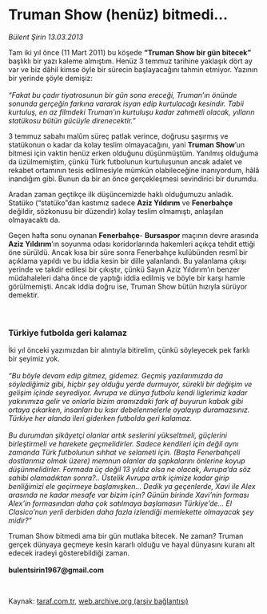 # Truman Show (henüz) bitmedi...

*Bülent Şirin 13.03.2013*

<div class="yazi"><p>Tam iki yıl önce (11 Mart 2011) bu köşede <b>“Truman Show bir gün bitecek”</b> başlıklı bir yazı kaleme almıştım. Henüz 3 temmuz tarihine yaklaşık dört ay var ve biz dâhil kimse öyle bir sürecin başlayacağını tahmin etmiyor. Yazının bir yerinde şöyle demişiz: <br/><br/><i>“Fakat bu çadır tiyatrosunun bir gün sona ereceği, Truman’ın önünde sonunda gerçeğin farkına vararak isyan edip kurtulacağı kesindir. Tabii kurtuluş, en az filmdeki Truman’ın kurtuluşu kadar zahmetli olacak, yılların statükosu bütün gücüyle direnecektir.”</i></p>
<p>3 temmuz sabahı malûm süreç patlak verince, doğrusu şaşırmış ve statükonun o kadar da kolay teslim olmayacağını, yani <b>Truman Show</b>’un bitmesi için vaktin henüz erken olduğunu düşünmüştüm. Yanılmış olduğuma da üzülmemiştim, çünkü Türk futbolunun kurtuluşunun ancak adalet ve rekabet ortamının tesis edilmesiyle mümkün olabileceğine inanıyordum, hâlâ inandığım gibi. Bunun da bir an önce gerçekleşmesi sevindirici bir durumdu. </p>
<p>Aradan zaman geçtikçe ilk düşüncemizde haklı olduğumuzu anladık. Statüko (“statüko”dan kastımız sadece <b>Aziz Yıldırım</b> ve <b>Fenerbahçe</b> değildir, sözkonusu bir düzendir) kolay teslim olmamıştı, anlaşılan olmayacaktı da. </p>
<p>Geçen hafta sonu oynanan <b>Fenerbahçe</b>- <b>Bursaspor</b> maçının devre arasında <b>Aziz Yıldırım</b>’ın soyunma odası koridorlarında hakemleri açıkça tehdit ettiği öne sürüldü. Ancak kısa bir süre sonra Fenerbahçe kulübünden resmî bir açıklama yapıldı ve bu iddia kesin bir dille yalanlandı. Bu yalanlama çıkışı yerinde ve takdir edilesi bir çıkıştır, çünkü Sayın Aziz Yıldırım’ın benzer müdahaleleri daha önce de yaptığı iddia edilmiş ve böyle bir karşı hamle görülmemişti. Ancak iddia doğru ise, Truman Show bütün hızıyla sürüyor demektir.<br/><br/><br/></p>
<h3>Türkiye futbolda geri kalamaz</h3>
<p>İki yıl önceki yazımızdan bir alıntıyla bitirelim, çünkü söyleyecek pek farklı bir şeyimiz yok.<br/><br/><i>“Bu böyle devam edip gitmez, gidemez. Geçmiş yazılarımızda da söylediğimiz gibi, hiçbir şey olduğu yerde durmuyor, sürekli bir değişim ve gelişim içinde seyrediyor. Avrupa ve dünya futbolu kendi liglerimiz kadar yakınımıza gelir ve onlarla bizim aramızdaki fark af buyurun kabak gibi ortaya çıkarken, insanları bu kısır debelenmelerle oyalayıp duramazsınız. Türkiye her alanda ileri giderken futbolda geri kalamaz.<br/><br/></i><i>Bu durumdan şikâyetçi olanlar artık seslerini yükseltmeli, güçlerini birleştirmeli ve harekete geçmelidirler. Sadece kendileri için değil aynı zamanda Türk futbolunun sıhhat ve selameti için. (Başta Fenerbahçeli dostlarımız olmak üzere) memnun olanlar da şapkalarını önlerine koyup düşünmelidirler. Formada üç değil 13 yıldız olsa ne olacak, Avrupa’da söz sahibi olamadıktan sonra?.. Üstelik Avrupa artık içimize kadar girip benliğimizi ele geçirmeye başlamışken... Dedik ya geçenlerde, Xavi ile Alex arasında ne kadar mesafe var bizim için? Günün birinde Xavi’nin forması Alex’in formasından daha çok satılmaya başlamasın Türkiye’de... El Clasico’nun yerli derbiden daha fazla izlendiği memlekette olmayacak şey midir?”</i></p>
<p>Truman Show bitmedi ama bir gün mutlaka bitecek. Ne zaman? Truman gerçek dünyaya geçmeye kesin kararlı olduğu ve hayal dünyasını kuranı alt edecek iradeyi gösterebildiği zaman.<br/><br/><b>bulentsirin1967@gmail.com</b></p>
<p> </p>
</div>

Kaynak: [taraf.com.tr](http://www.taraf.com.tr/bulent-sirin/makale-truman-show-henuz-bitmedi.htm), [web.archive.org (arşiv bağlantısı)](http://web.archive.org/web/20131022094110/http://www.taraf.com.tr/bulent-sirin/makale-truman-show-henuz-bitmedi.htm)

